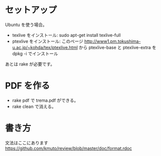 # セットアップ

Ubuntu を使う場合。

 * texlive をインストール: sudo apt-get install texlive-full
 * ptexlive をインストール: このページ http://www1.pm.tokushima-u.ac.jp/~kohda/tex/ptexlive.html から ptexlive-base と ptexlive-extra を dpkg -i でインストール 

あとは rake が必要です。


# PDF を作る

 * rake pdf で trema.pdf ができる。
 * rake clean で消える。


# 書き方

文法はここにあります https://github.com/kmuto/review/blob/master/doc/format.rdoc
